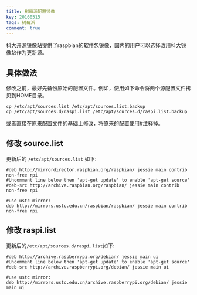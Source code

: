 ```yaml
---
title: 树莓派配置镜像
key: 20160515
tags: 树莓派
comment: true
---
```



科大开源镜像站提供了raspbian的软件包镜像，国内的用户可以选择改用科大镜像站作为更新源。

## 具体做法

修改之前，最好先备份原始的配置文件。例如，使用如下命令将两个源配置文件拷贝到HOME目录。

```
cp /etc/apt/sources.list /etc/apt/sources.list.backup
cp /etc/apt/sources.d/raspi.list /etc/apt/sources.d/raspi.list.backup
```

或者直接在原来配置文件的基础上修改，将原来的配置使用#注释掉。

## 修改 source.list

更新后的 `/etc/apt/sources.list` 如下:

```
#deb http://mirrordirector.raspbian.org/raspbian/ jessie main contrib non-free rpi
#Uncomment line below then 'apt-get update' to enable 'apt-get source'
#deb-src http://archive.raspbian.org/raspbian/ jessie main contrib non-free rpi

#use ustc mirror:
deb http://mirrors.ustc.edu.cn/raspbian/raspbian/ jessie main contrib non-free rpi
```


## 修改 raspi.list

更新后的`/etc/apt/sources.d/raspi.list`如下:

```
#deb http://archive.raspberrypi.org/debian/ jessie main ui
#Uncomment line below then 'apt-get update' to enable 'apt-get source'
#deb-src http://archive.raspberrypi.org/debian/ jessie main ui

#use ustc mirror:
deb http://mirrors.ustc.edu.cn/archive.raspberrypi.org/debian/ jessie main ui
```
